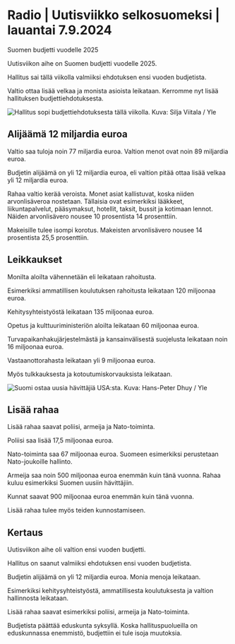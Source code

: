# Radio \| Uutisviikko selkosuomeksi \| lauantai 7.9.2024

Suomen budjetti vuodelle 2025

Uutisviikon aihe on Suomen budjetti vuodelle 2025.

Hallitus sai tällä viikolla valmiiksi ehdotuksen ensi vuoden budjetista.

Valtio ottaa lisää velkaa ja monista asioista leikataan. Kerromme nyt lisää hallituksen budjettiehdotuksesta.

![Hallitus sopi budjettiehdotuksesta tällä viikolla. Kuva: Silja Viitala / Yle](https://images.cdn.yle.fi/image/upload/c_crop,h_3249,w_5776,x_0,y_516/ar_1.7777777777777777,c_fill,g_faces,h_431,w_767/dpr_1.0/q_auto:eco/f_auto/fl_lossy/v1725371914/39-134312066d7110cc2f55)

## Alijäämä 12 miljardia euroa

Valtio saa tuloja noin 77 miljardia euroa. Valtion menot ovat noin 89 miljardia euroa.

Budjetin alijäämä on yli 12 miljardia euroa, eli valtion pitää ottaa lisää velkaa yli 12 miljardia euroa.

Rahaa valtio kerää veroista. Monet asiat kallistuvat, koska niiden arvonlisäveroa nostetaan. Tällaisia ovat esimerkiksi lääkkeet, liikuntapalvelut, pääsymaksut, hotellit, taksit, bussit ja kotimaan lennot. Näiden arvonlisävero nousee 10 prosentista 14 prosenttiin.

Makeisille tulee isompi korotus. Makeisten arvonlisävero nousee 14 prosentista 25,5 prosenttiin.

## Leikkaukset

Monilta aloilta vähennetään eli leikataan rahoitusta.

Esimerkiksi ammatillisen koulutuksen rahoitusta leikataan 120 miljoonaa euroa.

Kehitysyhteistyöstä leikataan 135 miljoonaa euroa.

Opetus ja kulttuuriministeriön aloilta leikataan 60 miljoonaa euroa.

Turvapaikanhakujärjestelmästä ja kansainvälisestä suojelusta leikataan noin 16 miljoonaa euroa.

Vastaanottorahasta leikataan yli 9 miljoonaa euroa.

Myös tulkkauksesta ja kotoutumiskorvauksista leikataan.

![Suomi ostaa uusia hävittäjiä USA:sta. Kuva: Hans-Peter Dhuy / Yle](https://images.cdn.yle.fi/image/upload/c_crop,h_2384,w_4238,x_0,y_0/ar_1.7777777777777777,c_fill,g_faces,h_431,w_767/dpr_1.0/q_auto:eco/f_auto/fl_lossy/v1714142882/39-1276984662bbe08e2674)

## Lisää rahaa

Lisää rahaa saavat poliisi, armeija ja Nato-toiminta.

Poliisi saa lisää 17,5 miljoonaa euroa.

Nato-toiminta saa 67 miljoonaa euroa. Suomeen esimerkiksi perustetaan Nato-joukoille hallinto.

Armeija saa noin 500 miljoonaa euroa enemmän kuin tänä vuonna. Rahaa kuluu esimerkiksi Suomen uusiin hävittäjiin.

Kunnat saavat 900 miljoonaa euroa enemmän kuin tänä vuonna.

Lisää rahaa tulee myös teiden kunnostamiseen.

## Kertaus

Uutisviikon aihe oli valtion ensi vuoden budjetti.

Hallitus on saanut valmiiksi ehdotuksen ensi vuoden budjetista.

Budjetin alijäämä on yli 12 miljardia euroa. Monia menoja leikataan.

Esimerkiksi kehitysyhteistyöstä, ammatillisesta koulutuksesta ja valtion hallinnosta leikataan.

Lisää rahaa saavat esimerkiksi poliisi, armeija ja Nato-toiminta.

Budjetista päättää eduskunta syksyllä. Koska hallituspuolueilla on eduskunnassa enemmistö, budjettiin ei tule isoja muutoksia.

